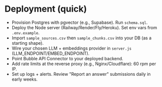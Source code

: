 # Deployment (quick)

- Provision Postgres with pgvector (e.g., Supabase). Run `schema.sql`.
- Deploy the Node server (Railway/Render/Fly/Heroku). Set env vars from `.env.example`.
- Import `sample_sources.csv` then `sample_chunks.csv` into your DB (as a starting shape).
- Wire your chosen LLM + embeddings provider in `server.js` (LLM_ENDPOINT/EMBED_ENDPOINT).
- Point Bubble API Connector to your deployed backend.
- Add rate limits at the reverse proxy (e.g., Nginx/Cloudflare): 60 rpm per IP.
- Set up logs + alerts. Review "Report an answer" submissions daily in early weeks.
